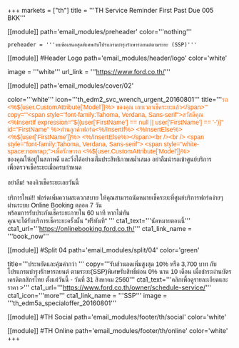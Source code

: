 +++
markets = ["th"]
title = '''TH Service Reminder First Past Due 005 BKK'''

[[module]]
path='email_modules/preheader'
color='''nothing'''

	preheader = '''พบข้อเสนอสุดพิเศษกับโปรแกรมบำรุงรักษารถยนต์ตามระยะ (SSP)'''

[[module]] #Header Logo
path='email_modules/header/logo'
color='white'

  image = '''white'''
  url_link = '''https://www.ford.co.th/'''


[[module]]
path='email_modules/cover/02'

color='''white'''
icon='''th_edm2_svc_wrench_urgent_20160801'''
title='''<span style="color:#ff6600;font-family:Tahoma, Verdana, Sans-serif">รถ <%${user.CustomAttribute['Model']}%> ของคุณ เลยเวลาเช็คระยะแล้ว</span>'''
copy='''<span style="font-family:Tahoma, Verdana, Sans-serif">สวัสดีคุณ <%InsertIf expression="${(user['FirstName'] == null || user['FirstName'] == '-')}" id="FirstName" %>ท่านลูกค้าฟอร์ด<%/InsertIf%> <%InsertElse%> <%${user['FirstName']}%> <%/InsertElse%></span><br /><br />
<span style="font-family:Tahoma, Verdana, Sans-serif">
          	<span style="white-space:nowrap;">เพื่อรักษารถ <%${user.CustomAttribute['Model']}%></span> 
            <span style="white-space:nowrap;">ของคุณให้อยู่ในสภาพดี</span>
            <span style="white-space:nowrap;">และวิ่งได้อย่างเต็มประสิทธิภาพสม่ำเสมอ</span> 
            <span style="white-space:nowrap;">อย่าลืมนำรถเข้าศูนย์บริการ</span>
            <span style="white-space:nowrap;">เพื่อตรวจเช็คระยะเมื่อครบกำหนด</span>
          </span>
<br /><br />
 <span style="white-space:nowrap;font-family:Tahoma, Verdana, Sans-serif">อย่าลืม! จองคิวเช็คระยะเลยวันนี้</span> 
<br /><br />
<span style="font-family:Tahoma, Verdana, Sans-serif">
<span style="white-space:nowrap;">บริการใหม่!! ฟอร์ดเพิ่มความสะดวกสบาย</span>
<span style="white-space:nowrap;">ให้คุณสามารถนัดหมายเช็คระยะ</span>ที่<span style="white-space:nowrap;">ศูนย์บริการฟอร์ดง่ายๆ</span>
<span style="white-space:nowrap;">ผ่านระบบ Online Booking ตลอด 7 วัน</span><br />
<span style="white-space:nowrap;">พร้อมการรับประกันเช็คระยะภายใน 60  นาที</span>
<span style="white-space:nowrap;">หากไม่ทัน</span><br />
<span style="white-space:nowrap;">คุณจะได้รับบริการเช็คระยะครั้งนั้น</span> 
<span style="white-space:nowrap;">"ฟรีทันที"</span>
</span>'''
cta1_text='''<span style="font-family:Tahoma, Verdana, Sans-serif">นัดหมายตอนนี้</span>'''
cta1_url='''https://onlinebooking.ford.co.th/'''
cta1_link_name = '''book_now'''


[[module]] #Split 04
path='email_modules/split/04'
color='green'

  title='''<span style="font-family:Tahoma, Verdana, Sans-serif">ประหยัดและคุ้มค่ากว่า </span>'''
  copy='''<span style="font-family:Tahoma, Verdana, Sans-serif;">รับส่วนลดเพิ่มสูงสุด 10% หรือ 3,700 บาท กับโปรแกรมบำรุงรักษารถยนต์ ตามระยะ(SSP)พิเศษรับสิทธิ์ผ่อน 0%  นาน 10 เดือน เมื่อชำระผ่านบัตรเครดิตกสิกรไทย ตั้งแต่วันนี้ - วันที่ 31 สิงหาคม 2560</span>'''
  cta1_text='''<span style="font-family:Tahoma, Verdana, Sans-serif">คลิกเพื่อดูรายละเอียดและราคา ></span>'''
cta1_url='''https://www.ford.co.th/owner/schedule-service/'''
cta1_icon='''more'''
cta1_link_name = '''SSP'''
image = '''th_edm5a_specialoffer_20160801'''


[[module]] #TH Social
path='email_modules/footer/th/social'
color='white'

[[module]] #TH Online
path='email_modules/footer/th/online'
color='white'
+++